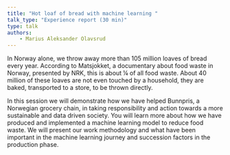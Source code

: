```yaml
---
title: "Hot loaf of bread with machine learning "
talk_type: "Experience report (30 min)"
type: talk
authors:
    - Marius Aleksander Olavsrud
---
```

In Norway alone, we throw away more than 105 million loaves of bread every year. According to Matsjokket, a documentary about food waste in Norway, presented by NRK, this is about ¼ of all food waste. About 40 million of these loaves are not even touched by a household, they are baked, transported to a store, to be thrown directly.

In this session we will demonstrate how we have helped Bunnpris, a Norwegian grocery chain, in taking responsibility and action towards a more sustainable and data driven society. You will learn more about how we have produced and implemented a machine learning model to reduce food waste. We will present our work methodology and what have been important in the machine learning journey and succession factors in the production phase.
 

